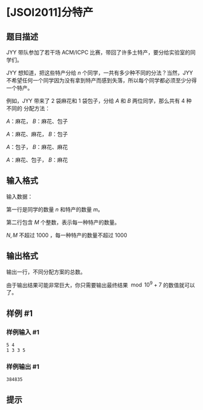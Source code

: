 # [JSOI2011]分特产

## 题目描述

JYY 带队参加了若干场 $\text{ACM/ICPC}$ 比赛，带回了许多土特产，要分给实验室的同学们。

JYY 想知道，把这些特产分给  $n$ 个同学，一共有多少种不同的分法？当然，JYY 不希望任何一个同学因为没有拿到特产而感到失落，所以每个同学都必须至少分得一个特产。

例如，JYY 带来了 $2$ 袋麻花和 $1$ 袋包子，分给 $A$ 和 $B$ 两位同学，那么共有 $4$ 种不同的
分配方法：

 $A$：麻花， $B$：麻花、包子

 $A$：麻花、麻花， $B$：包子

 $A$：包子， $B$：麻花、麻花

 $A$：麻花、包子， $B$：麻花

## 输入格式

输入数据：

第一行是同学的数量 $n$ 和特产的数量 $m$。

第二行包含 $M$ 个整数，表示每一种特产的数量。

$N,M$ 不超过 $1000$ ，每一种特产的数量不超过 $1000$

## 输出格式

输出一行，不同分配方案的总数。

由于输出结果可能非常巨大，你只需要输出最终结果
$\bmod {10^9+7}$ 的数值就可以了。

## 样例 #1

### 样例输入 #1
```
5 4
1 3 3 5
```

### 样例输出 #1

```
384835
```

## 提示


